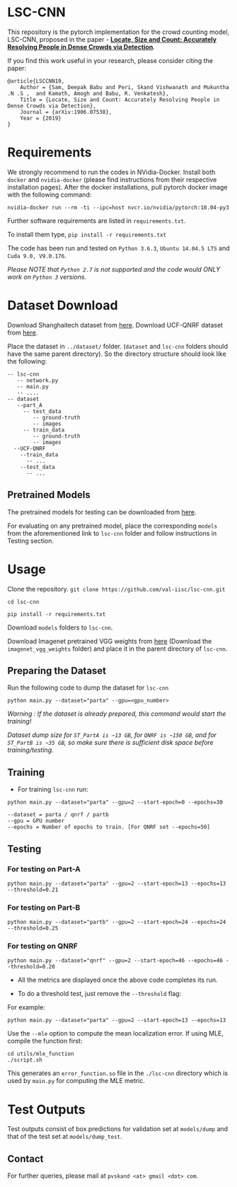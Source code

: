 # LSC-CNN

This repository is the pytorch implementation for the crowd counting model, LSC-CNN, proposed in the paper - [**Locate, Size and Count: Accurately Resolving People in Dense Crowds via Detection**](https://arxiv.org/pdf/1906.07538.pdf).

If you find this work useful in your research, please consider citing the paper:
```
@article{LSCCNN19,
    Author = {Sam, Deepak Babu and Peri, Skand Vishwanath and Mukuntha .N .S ,  and Kamath, Amogh and Babu, R. Venkatesh},
    Title = {Locate, Size and Count: Accurately Resolving People in Dense Crowds via Detection},
    Journal = {arXiv:1906.07538},
    Year = {2019}
}
```
# Requirements
We strongly recommend to run the codes in NVidia-Docker. Install both `docker` and `nvidia-docker` (please find instructions from their respective installation pages).
After the docker installations, pull pytorch docker image with the following command:

`nvidia-docker run --rm -ti --ipc=host nvcr.io/nvidia/pytorch:18.04-py3`

Further software requirements are listed in `requirements.txt`. 

To install them type, `pip install -r requirements.txt`

The code has been run and tested on `Python 3.6.3`, `Ubuntu 14.04.5 LTS` and `Cuda 9.0, V9.0.176`. 

_Please NOTE that `Python 2.7` is not supported and the code would ONLY work on `Python 3` versions._

# Dataset Download
Download Shanghaitech dataset from [here](https://github.com/desenzhou/ShanghaiTechDataset).
Download UCF-QNRF dataset from [here](http://crcv.ucf.edu/data/ucf-qnrf/).

Place the dataset in `../dataset/` folder. (`dataset` and `lsc-cnn` folders should have the same parent directory). So the directory structure should look like the following:
```
-- lsc-cnn
   -- network.py
   -- main.py
   -- ....
-- dataset
   --part_A
     -- test_data
	    -- ground-truth
	    -- images
     -- train_data
	    -- ground-truth
	    -- images
  --UCF-QNRF
    --train_data
      -- ...
    --test_data
      -- ...
```

## Pretrained Models
The pretrained models for testing can be downloaded from [here](https://drive.google.com/open?id=1hlJg4ux_BI3z_8zRdwwE7oQoumzSYIEg).

For evaluating on any pretrained model, place the corresponding `models` from the aforementioned link to `lsc-cnn` folder and follow instructions in Testing section.

# Usage
 Clone the repository.
`git clone https://github.com/val-iisc/lsc-cnn.git`

`cd lsc-cnn`

`pip install -r requirements.txt`

Download `models` folders to `lsc-cnn`.

Download Imagenet pretrained VGG weights from [here](https://drive.google.com/open?id=1hlJg4ux_BI3z_8zRdwwE7oQoumzSYIEg) (Download the `imagenet_vgg_weights` folder) and place it in the parent directory of `lsc-cnn`.

## Preparing the Dataset
Run the following code to dump the dataset for `lsc-cnn`

`python main.py --dataset="parta" --gpu=<gpu_number>`

*Warning : If the dataset is already prepared, this command would start the training!*

*Dataset dump size for `ST_PartA is ~13 GB`, for `QNRF is ~150 GB`, and for `ST_PartB is ~35 GB`, so make sure there is sufficient disk space before training/testing.*

## Training
- For training `lsc-cnn` run:

`python main.py --dataset="parta" --gpu=2 --start-epoch=0 --epochs=30`

```
--dataset = parta / qnrf / partb
--gpu = GPU number
--epochs = Number of epochs to train. [For QNRF set --epochs=50]
```

## Testing
### For testing on Part-A

`python main.py --dataset="parta" --gpu=2 --start-epoch=13 --epochs=13 --threshold=0.21`

### For testing on Part-B

`python main.py --dataset="partb" --gpu=2 --start-epoch=24 --epochs=24 --threshold=0.25`

### For testing on QNRF

`python main.py --dataset="qnrf" --gpu=2 --start-epoch=46 --epochs=46 --threshold=0.20`

- All the metrics are displayed once the above code completes its run.

- To do a threshold test, just remove the `--threshold` flag:

For example:


`python main.py --dataset="parta" --gpu=2 --start-epoch=13 --epochs=13`

Use the `--mle` option to compute the mean localization error. If using MLE, compile the function first:
```
cd utils/mle_function
./script.sh
```
This generates an `error_function.so` file in the `./lsc-cnn` directory which is used by `main.py` for computing the MLE metric.

# Test Outputs
Test outputs consist of box predictions for validation set at `models/dump` and that of the test set at `models/dump_test`.

## Contact
For further queries, please mail at `pvskand <at> gmail <dot> com`.

